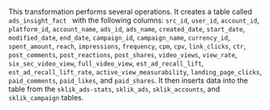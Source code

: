 This transformation performs several operations. It creates a table called `ads_insight_fact ` with the following columns: `src_id`, `user_id`, `account_id`, `platform_id`, `account_name`, `ads_id`, `ads_name`, `created_date`, `start_date`, `modified_date`, `end_date`, `campaign_id`, `campaign_name`, `currency_id`, `spent_amount`, `reach`, `impressions`, `frequency`, `cpm`, `cpv`, `link_clicks`, `ctr`, `post_comments`, `post_reactions`, `post_shares`, `video_views`, `view_rate`, `six_sec_video_view`, `full_video_view`, `est_ad_recall_lift`, `est_ad_recall_lift_rate`, `active_view_measurability`, `landing_page_clicks`, `paid_comments`, `paid_likes`, and `paid_shares`. It then inserts data into the table from the `sklik_ads-stats`, `sklik_ads`, `sklik_accounts`, and `sklik_campaign` tables.
